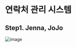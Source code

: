 # 연락처 관리 시스템

## Step1. Jenna, JoJo
![image](https://user-images.githubusercontent.com/67406889/209282852-c433095e-0bae-47eb-8c83-99d966134bb8.png)
